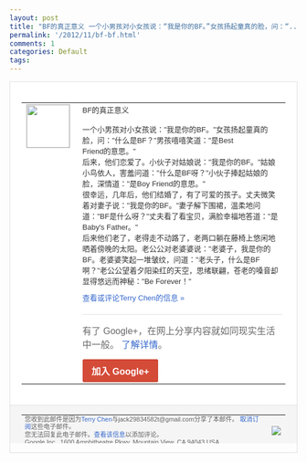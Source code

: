 ```yaml
---
layout: post
title: "BF的真正意义 一个小男孩对小女孩说：“我是你的BF。”女孩扬起童真的脸，问：“..."
permalink: '/2012/11/bf-bf.html'
comments: 1
categories: Default
tags: 
---
```

<div style="border:solid 1px #dfdfdf;color:#686868;font:13px Arial"><div style="background-color:#fff;padding:20px;"><table cellpadding="0" cellspacing="0"><tr><td style="padding-right:15px;vertical-align:top"><a href="https://plus.google.com/_/notifications/emlink?emrecipient=110200756825219614165&amp;emid=CMi68sCzvrMCFaghTAod6xAAAA&amp;path=%2F108643996575278738906&amp;dt=1352344408992&amp;uob=8"><img height="75" src="https://lh3.googleusercontent.com/-KKRGTyJ5Bl0/AAAAAAAAAAI/AAAAAAAAEEY/jllxqER5dCk/s75-c-k-a/photo.jpg" style="border:solid 1px #cccccc;" width="75"/></a></td><td style="width:578px;color:#333;font:13px Arial;vertical-align:top"><div style="padding-bottom:10px">BF的真正意义<br/><br/>一个小男孩对小女孩说："我<wbr/>是你的BF。"女孩扬起童真的脸，问："什<wbr/>么是BF？"男孩嘻嘻笑道："是Best<br/>F<wbr/>riend的意思。"<br/>后来，他们恋爱了。小<wbr/>伙子对姑娘说："我是你的BF。"姑娘小鸟<wbr/>依人，害羞问道："什么是BF呀？"小伙子<wbr/>捧起姑娘的脸，深情道："是Boy Friend的意思。"<br/>很幸运，几年后，他<wbr/>们结婚了，有了可爱的孩子。丈夫微笑着对妻<wbr/>子说："我是你的BF。"妻子解下围裙，温<wbr/>柔地问道："BF是什么呀？"丈夫看了看宝<wbr/>贝，满脸幸福地答道："是Baby's Father。"<br/>后来他们老了，老得走不动<wbr/>路了，老两口躺在藤椅上悠闲地晒着傍晚的太<wbr/>阳。老公公对老婆婆说："老婆子，我是你的<wbr/>BF。老婆婆笑起一堆皱纹，问道："老头子<wbr/>，什么是BF啊？"老公公望着夕阳染红的天<wbr/>空，思绪联翩，苍老的嗓音却显得悠远而神秘<wbr/>："Be Forever！"</div><a href="https://plus.google.com/_/notifications/emlink?emrecipient=110200756825219614165&amp;emid=CMi68sCzvrMCFaghTAod6xAAAA&amp;path=%2F108643996575278738906%2Fposts%2F34MtssR2XCw%3Fgpinv%3DAMIXal_rW3_ArL5QZkAcKEjS-d3LIw5mevDq1YDWSulK1tSW3Qw4fUPwikmGj4PJKPh_qRMY-_vdNhTIT3vpAPhrqZl9ww4FLnIxEEtqMonkZMwM_pDBrqQ&amp;dt=1352344408992&amp;uob=8" style="color:#3366CC;text-decoration:none">查看或评论Terry Chen的信息 »</a><div style="margin-top:20px;border-top:solid 1px #dfdfdf"><div style="padding:15px 0;color:#686868;font:16px Arial">有了 Google+，在网上分享内容就如同现实生活中一般。 <a href="http://www.google.com/+/learnmore/" style="color:#3366CC;text-decoration:none">了解详情</a>。</div><a href="https://plus.google.com/_/notifications/emlink?emrecipient=110200756825219614165&amp;emid=CMi68sCzvrMCFaghTAod6xAAAA&amp;path=%2F%3Fgpinv%3DAMIXal_rW3_ArL5QZkAcKEjS-d3LIw5mevDq1YDWSulK1tSW3Qw4fUPwikmGj4PJKPh_qRMY-_vdNhTIT3vpAPhrqZl9ww4FLnIxEEtqMonkZMwM_pDBrqQ&amp;dt=1352344408992&amp;uob=8" style="display:inline-block;padding:7px 15px;background-color:#d44b38; color:#fff;font-size:16px; font-weight:bold;border-radius:2px;-webkit-border-radius:2px; -moz-border-radius:2px;border:solid 1px #c43b28; white-space:nowrap;text-decoration:none">加入 Google+</a></div></td></tr></table></div><div style="border-top:solid 1px #dfdfdf;padding:0 20px; background-color:#f5f5f5"><table cellpadding="0" cellspacing="0" style="height:50px"><tbody><tr><td style="vertical-align:middle;width:100%; color:#636363;font:11px Arial; line-height:120%">您收到此邮件是因为<a href="https://plus.google.com/_/notifications/emlink?emrecipient=110200756825219614165&amp;emid=CMi68sCzvrMCFaghTAod6xAAAA&amp;path=%2F108643996575278738906%3Fgpinv%3DAMIXal_rW3_ArL5QZkAcKEjS-d3LIw5mevDq1YDWSulK1tSW3Qw4fUPwikmGj4PJKPh_qRMY-_vdNhTIT3vpAPhrqZl9ww4FLnIxEEtqMonkZMwM_pDBrqQ&amp;dt=1352344408992&amp;uob=8" style="color:#3366CC;text-decoration:none">Terry Chen</a>与jack29834582t@gmail.com分享了本邮件。 <a href="https://plus.google.com/_/notifications/emlink?emrecipient=110200756825219614165&amp;emid=CMi68sCzvrMCFaghTAod6xAAAA&amp;path=%2F_%2Fnonplus%2Femailsettings%3Fgpinv%3DAMIXal_rW3_ArL5QZkAcKEjS-d3LIw5mevDq1YDWSulK1tSW3Qw4fUPwikmGj4PJKPh_qRMY-_vdNhTIT3vpAPhrqZl9ww4FLnIxEEtqMonkZMwM_pDBrqQ%26est%3DADH5u8UtrXc2o8tUO1x2-7Omk-cBjs-YLF82nGHivWUhIlF8vTAf6YsEE1vKQfLMvxwqAikbXQmSgl0ujYbjO_RDEud_zxkY5IKDoetYacnMSRdD7mno_oPDIxD55QiAYM4pa1VaNwNXkHnyd-h_dNc0Y6f_2cUiDA&amp;dt=1352344408992&amp;uob=8" style="color:#3366CC;text-decoration:none">取消订阅</a>这些电子邮件。<br/>您无法回复此电子邮件。<a href="https://plus.google.com/_/notifications/emlink?emrecipient=110200756825219614165&amp;emid=CMi68sCzvrMCFaghTAod6xAAAA&amp;path=%2F108643996575278738906%2Fposts%2F34MtssR2XCw%3Fgpinv%3DAMIXal_rW3_ArL5QZkAcKEjS-d3LIw5mevDq1YDWSulK1tSW3Qw4fUPwikmGj4PJKPh_qRMY-_vdNhTIT3vpAPhrqZl9ww4FLnIxEEtqMonkZMwM_pDBrqQ&amp;dt=1352344408992&amp;uob=8" style="color:#3366CC;text-decoration:none">查看该信息</a>以添加评论。<br/>Google Inc., 1600 Amphitheatre Pkwy, Mountain View, CA 94043 USA<br/></td><td><img src="https://ssl.gstatic.com/s2/oz/images/notifications/logo/google-plus-6617a72bb36cc548861652780c9e6ff1.png"/></td></tr></tbody></table></div></div>